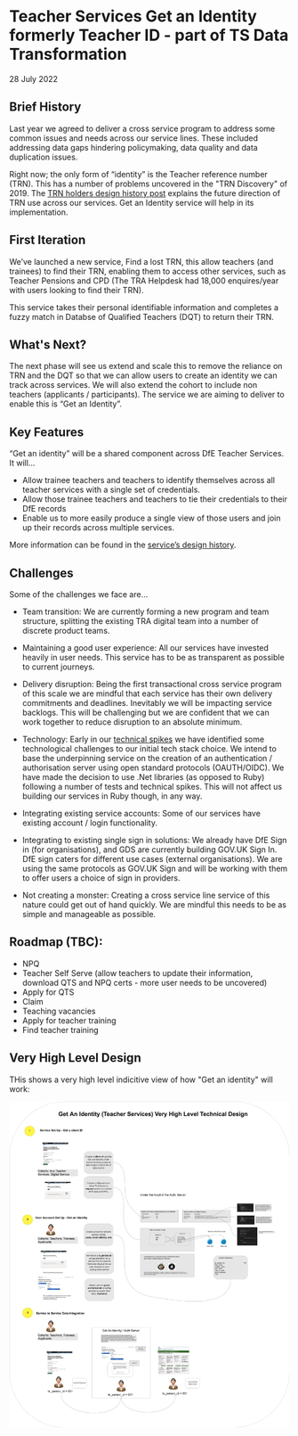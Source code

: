 # Teacher Services Get an Identity formerly Teacher ID - part of TS Data Transformation

28 July 2022

## Brief History
Last year we agreed to deliver a cross service program to address some common issues and needs across our service lines. These included addressing data gaps hindering policymaking, data quality and data duplication issues.

Right now; the only form of “identity” is the Teacher reference number (TRN). This has a number of problems uncovered in the "TRN Discovery" of 2019. The [TRN holders design history post](https://tra-digital-design-history.herokuapp.com/teacher-self-service-portal/trn-holders/) explains the future direction of TRN use across our services. Get an Identity service will help in its implementation.

## First Iteration
We’ve launched a new service, Find a lost TRN, this allow teachers (and trainees) to find their TRN, enabling them to access other services, such as Teacher Pensions and CPD (The TRA Helpdesk had 18,000 enquires/year with users looking to find their TRN).

This service takes their personal identifiable information and completes a fuzzy match in Databse of Qualified Teachers (DQT) to return their TRN.

## What's Next?
The next phase will see us extend and scale this to remove the reliance on TRN and the DQT so that we can allow users to create an identity we can track across services. We will also extend the cohort to include non teachers (applicants / participants). The service we are aiming to deliver to enable this is “Get an Identity”.

## Key Features
“Get an identity” will be a shared component across DfE Teacher Services. It will...

* Allow trainee teachers and teachers to identify themselves across all teacher services with a single set of credentials.
* Allow those trainee teachers and teachers to tie their credentials to their DfE records
* Enable us to more easily produce a single view of those users and join up their records across multiple services.

More information can be found in the [service’s design history]((https://tra-digital-design-history.herokuapp.com/)).

## Challenges
Some of the challenges we face are…

* Team transition: We are currently forming a new program and team structure, splitting the existing TRA digital team into a number of discrete product teams.

* Maintaining a good user experience: All our services have invested heavily in user needs. This service has to be as transparent as possible to current journeys.

* Delivery disruption: Being the first transactional cross service program of this scale we are mindful that each service has their own delivery commitments and deadlines. Inevitably we will be impacting service backlogs. This will be challenging but we are confident that we can work together to reduce disruption to an absolute minimum.

* Technology: Early in our [technical spikes](/docs/get-an-identity-technicel-spikes-summary.md) we have identified some technological challenges to our initial tech stack choice. We intend to base the underpinning service on the creation of an authentication / authorisation server using open standard protocols (OAUTH/OIDC). We have made the decision to use .Net libraries (as opposed to Ruby) following a number of tests and technical spikes. This will not affect us building our services in Ruby though, in any way.

* Integrating existing service accounts: Some of our services have existing account / login functionality.

* Integrating to existing single sign in solutions: We already have DfE Sign in (for organisations), and GDS are currently building GOV.UK Sign In. DfE sign caters for different use cases (external organisations). We are using the same protocols as GOV.UK Sign and will be working with them to offer users a choice of sign in providers.

* Not creating a monster: Creating a cross service line service of this nature could get out of hand quickly. We are mindful this needs to be as simple and manageable as possible.

## Roadmap (TBC):

* NPQ
* Teacher Self Serve (allow teachers to update their information, download QTS and NPQ certs - more user needs to be uncovered)
* Apply for QTS
* Claim
* Teaching vacancies
* Apply for teacher training
* Find teacher training

## Very High Level Design

THis shows a very high level indicitive view of how "Get an identity" will work:

![](/docs/images/get-an-identity-v-hld.jpg)



